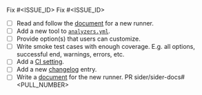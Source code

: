 <!-- (Required) Describe a summary, purpose(s), or background, etc. for this change. -->

<!-- (Optional) Add closing issue ID(s). If no relevant issues, remove this section. -->

Fix #<ISSUE_ID>
Fix #<ISSUE_ID>

<!-- (Optional) If you are adding a new runner, check the following to-do list. Otherwise, remove this section. -->

- [ ] Read and follow the [document](https://github.com/sider/runners/blob/master/docs/how-to-write-a-new-runner.md) for a new runner.
- [ ] Add a new tool to [`analyzers.yml`](https://github.com/sider/runners/blob/master/analyzers.yml).
- [ ] Provide option(s) that users can customize.
- [ ] Write smoke test cases with enough coverage. E.g. all options, successful end, warnings, errors, etc.
- [ ] Add a [CI setting](https://github.com/sider/runners/blob/master/.github/workflows/build.yml).
- [ ] Add a new [changelog](https://github.com/sider/runners/blob/master/CHANGELOG.md) entry.
- [ ] Write a [document](https://github.com/sider/sider-docs) for the new runner. PR sider/sider-docs#<PULL_NUMBER>
